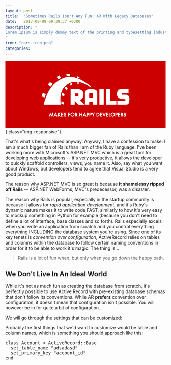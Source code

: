 ```yaml
---
layout: post
title:  "Sometimes Rails Isn't Any Fun: AR With Legacy Databases"
date:   2017-09-09 09:39:37 +0300
description: "
Lorem Ipsum is simply dummy text of the printing and typesetting industry. Lorem Ipsum has been the industry's standard dummy text ever since the 1500s, when an unknown printer took a galley of type and scrambled it to make a type specimen book.
"
icon: "cors-icon.png"
categories:
---
```

![image-title-here](/images/rails-happy.png){:class="img-responsive"}

That's what's being claimed anyway. Anyway, I have a confession to make: I am a much bigger fan of Rails than I am of the Ruby language. I've been working more with Microsoft's ASP.NET MVC which is a great tool for developing web applications -- it's very productive, it allows the developer to quickly scaffold controllers, views, you name it. Also, say what you want about Windows, but developers tend to agree that Visual Studio is a very good product.

The reason why ASP.NET MVC is so great is because **it shamelessy ripped off Rails** -- ASP.NET WebForms, MVC's predecessor, was a disaster.

The reason why Rails is popular, especially in the startup community is because it allows for *rapid application development*, and it's Ruby's dynamic nature makes it to write code FAST, similarly to how it's very easy to mockup something in Python for example (because you don't need to define a lot of interface, base classes and so forth). Rails especially excels when you write an application from scratch and you control everything everything INCLUDING the database system you're using. Since one of its key tenets is *convention over configuration*, ActiveRecord relies on tables and columns within the database to follow certain naming conventions in order for it to be able to work it's magic. The thing is...

<blockquote>
Rails is a lot of fun when, but only when you go down the happy path.
</blockquote>

## We Don't Live In An Ideal World
While it's not as much fun as creating the database from scratch, it's perfectly possible to use Active Record with pre-existing database schemas that don't follow its conventions. While AR **prefers** convention over configuration, it doesn't mean that configuration isn't possible. You will however be in for quite a bit of configuration.

We will go through the settings that can be customized:

Probably the first things that we'd want to customize would be table and column names, which is something you should approach like this:

<pre>
class Account < ActiveRecord::Base
  set_table_name "adsadasd"
  set_primary_key "account_id"
end
</pre>

